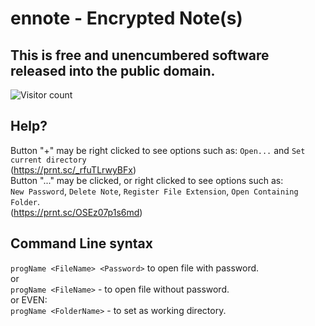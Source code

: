 # ennote - Encrypted Note(s)

## This is free and unencumbered software released into the public domain.
![Visitor count](https://shields-io-visitor-counter.herokuapp.com/badge?page=slowsient.ennote)
## Help?

Button "+" may be right clicked to see options such as: `Open...` and `Set current directory`<br>
(https://prnt.sc/_rfuTLrwyBFx)<br>
Button "..." may be clicked, or right clicked to see options such as:<br>
`New Password`, `Delete Note`, `Register File Extension`, `Open Containing Folder`.<br>
(https://prnt.sc/OSEz07p1s6md)<br>

## Command Line syntax

`progName <FileName> <Password>` to open file with password.<br>
or<br>
`progName <FileName>` - to open file without password.<br>
or EVEN:<br>
`progName <FolderName>` - to set as working directory.<br>
